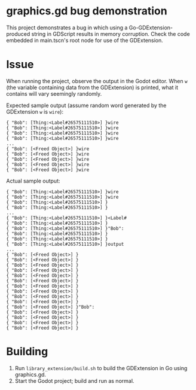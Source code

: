 # graphics.gd bug demonstration

This project demonstrates a bug in which using a Go-GDExtension-produced string in GDScript results in memory corruption. Check the code embedded in main.tscn's root node for use of the GDExtension.

# Issue
When running the project, observe the output in the Godot editor. When `w` (the variable containing data from the GDExtension) is printed, what it contains will vary seemingly randomly.

Expected sample output (assume random word generated by the GDExtension `w` is `wire`):
```
{ "Bob": [Thing:<Label#26575111510>] }wire
{ "Bob": [Thing:<Label#26575111510>] }wire
{ "Bob": [Thing:<Label#26575111510>] }wire
{ "Bob": [Thing:<Label#26575111510>] }wire
...
{ "Bob": [<Freed Object>] }wire
{ "Bob": [<Freed Object>] }wire
{ "Bob": [<Freed Object>] }wire
{ "Bob": [<Freed Object>] }wire
{ "Bob": [<Freed Object>] }wire
```
Actual sample output:
```
{ "Bob": [Thing:<Label#26575111510>] }wire
{ "Bob": [Thing:<Label#26575111510>] }wire
{ "Bob": [Thing:<Label#26575111510>] }
{ "Bob": [Thing:<Label#26575111510>] }
...
{ "Bob": [Thing:<Label#26575111510>] }<Label#
{ "Bob": [Thing:<Label#26575111510>] }
{ "Bob": [Thing:<Label#26575111510>] }"Bob": 
{ "Bob": [Thing:<Label#26575111510>] }
{ "Bob": [Thing:<Label#26575111510>] }
{ "Bob": [Thing:<Label#26575111510>] }output
...
{ "Bob": [<Freed Object>] }
{ "Bob": [<Freed Object>] }
{ "Bob": [<Freed Object>] }
{ "Bob": [<Freed Object>] }
{ "Bob": [<Freed Object>] }
{ "Bob": [<Freed Object>] }
{ "Bob": [<Freed Object>] }
{ "Bob": [<Freed Object>] }
{ "Bob": [<Freed Object>] }
{ "Bob": [<Freed Object>] }
{ "Bob": [<Freed Object>] }"Bob": 
{ "Bob": [<Freed Object>] }
{ "Bob": [<Freed Object>] }
{ "Bob": [<Freed Object>] }
{ "Bob": [<Freed Object>] }

```


# Building
1. Run `library_extension/build.sh` to build the GDExtension in Go using graphics.gd.
2. Start the Godot project; build and run as normal.
